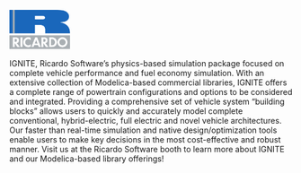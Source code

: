 <p><a style="border-bottom: 0px solid #ccc;" href="http://www.ricardo.com/
"><img src="exhibitor_20.svg" style="height:70px;width:auto;" /></a></p>
<p>
IGNITE, Ricardo Software’s physics-based simulation package focused on complete vehicle performance and fuel economy simulation. With an extensive collection of Modelica-based commercial libraries, IGNITE offers a complete range of powertrain configurations and options to be considered and integrated. Providing a comprehensive set of vehicle system “building blocks” allows users to quickly and accurately model complete conventional, hybrid-electric, full electric and novel vehicle architectures. Our faster than real-time simulation and native design/optimization tools enable users to make key decisions in the most cost-effective and robust manner.  Visit us at the Ricardo Software booth to learn more about IGNITE and our Modelica-based library offerings!
</p>